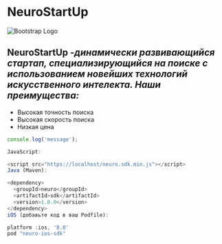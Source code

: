 # NeuroStartUp

![Bootstrap Logo](https://camo.githubusercontent.com/ace14ee894d150192a7b05b12410738aa65528da742bbce69315a5f441320ea7/68747470733a2f2f692e696d6775722e636f6d2f495a4f525769492e706e67)

## **NeuroStartUp** -*динамически развивающийся стартап, специализирующийся на поиске с использованием новейших технологий искусственного интелекта. Наши преимущества:*



* Высокая точность поиска
* Высокая скорость поиска
* Низкая цена

```javascript
console.log('message');

JavaScript:

<script src="https://localhost/neuro.sdk.min.js"></script>
Java (Maven):

<dependency>
  <groupId>neuro</groupId>
  <artifactId>sdk</artifactId>
  <version>1.0.0</version>
</dependency>
iOS (добавьте код в ваш Podfile):

platform :ios, '8.0'
pod "neuro-ios-sdk"